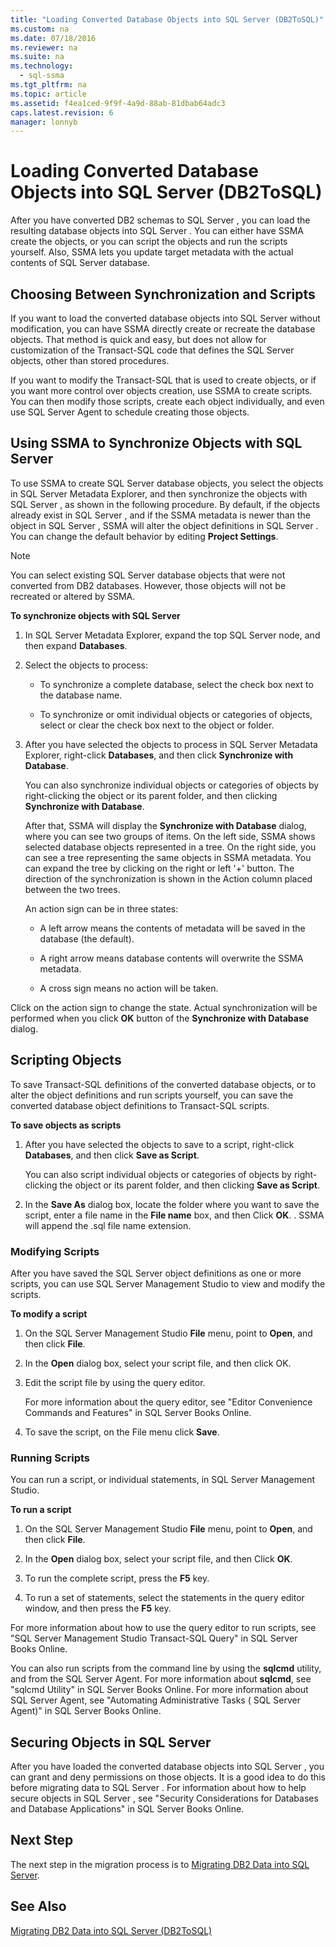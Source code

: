 ```yaml
---
title: "Loading Converted Database Objects into SQL Server (DB2ToSQL)"
ms.custom: na
ms.date: 07/18/2016
ms.reviewer: na
ms.suite: na
ms.technology: 
  - sql-ssma
ms.tgt_pltfrm: na
ms.topic: article
ms.assetid: f4ea1ced-9f9f-4a9d-88ab-81dbab64adc3
caps.latest.revision: 6
manager: lonnyb
---
```

# Loading Converted Database Objects into SQL Server (DB2ToSQL)
After you have converted DB2 schemas to  SQL Server , you can load the resulting database objects into  SQL Server . You can either have SSMA create the objects, or you can script the objects and run the scripts yourself. Also, SSMA lets you update target metadata with the actual contents of  SQL Server  database.  
  
## Choosing Between Synchronization and Scripts  
If you want to load the converted database objects into  SQL Server  without modification, you can have SSMA directly create or recreate the database objects. That method is quick and easy, but does not allow for customization of the  Transact\-SQL  code that defines the  SQL Server  objects, other than stored procedures.  
  
If you want to modify the  Transact\-SQL  that is used to create objects, or if you want more control over objects creation, use SSMA to create scripts. You can then modify those scripts, create each object individually, and even use  SQL Server  Agent to schedule creating those objects.  
  
## Using SSMA to Synchronize Objects with SQL Server  
To use SSMA to create  SQL Server  database objects, you select the objects in  SQL Server  Metadata Explorer, and then synchronize the objects with  SQL Server , as shown in the following procedure. By default, if the objects already exist in  SQL Server , and if the SSMA metadata is newer than the object in  SQL Server , SSMA will alter the object definitions in  SQL Server . You can change the default behavior by editing **Project Settings**.  
  
> [!NOTE]  
> You can select existing  SQL Server  database objects that were not converted from DB2 databases. However, those objects will not be recreated or altered by SSMA.  
  
**To synchronize objects with SQL Server**  
  
1.  In  SQL Server  Metadata Explorer, expand the top  SQL Server  node, and then expand **Databases**.  
  
2.  Select the objects to process:  
  
    -   To synchronize a complete database, select the check box next to the database name.  
  
    -   To synchronize or omit individual objects or categories of objects, select or clear the check box next to the object or folder.  
  
3.  After you have selected the objects to process in  SQL Server  Metadata Explorer, right-click **Databases**, and then click **Synchronize with Database**.  
  
    You can also synchronize individual objects or categories of objects by right-clicking the object or its parent folder, and then clicking  **Synchronize with Database**.  
  
    After that, SSMA will display the **Synchronize with Database** dialog, where you can see two groups of items. On the left side, SSMA shows selected database objects represented in a tree. On the right side, you can see a tree representing the same objects in SSMA metadata. You can expand the tree by clicking on the right or left '+' button. The direction of the synchronization is shown in the Action column placed between the two trees.  
  
    An action sign can be in three states:  
  
    -   A left arrow means the contents of metadata will be saved in the database (the default).  
  
    -   A right arrow means database contents will overwrite the SSMA metadata.  
  
    -   A cross sign means no action will be taken.  
  
Click on the action sign to change the state. Actual synchronization will be performed when you click **OK** button of the **Synchronize with Database** dialog.  
  
## Scripting Objects  
To save  Transact\-SQL  definitions of the converted database objects, or to alter the object definitions and run scripts yourself, you can save the converted database object definitions to  Transact\-SQL  scripts.  
  
**To save objects as scripts**  
  
1.  After you have selected the objects to save to a script, right-click **Databases**, and then click **Save as Script**.  
  
    You can also script individual objects or categories of objects by right-clicking the object or its parent folder, and then clicking **Save as Script**.  
  
2.  In the **Save As** dialog box, locate the folder where you want to save the script, enter a file name in the **File name** box, and then  Click **OK**.
	. SSMA will append the .sql file name extension.  
  
### Modifying Scripts  
After you have saved the  SQL Server  object definitions as one or more scripts, you can use SQL Server Management Studio to view and modify the scripts.  
  
**To modify a script**  
  
1.  On the SQL Server Management Studio **File** menu, point to **Open**, and then click **File**.  
  
2.  In the **Open** dialog box, select your script file, and then click OK.
  
3.  Edit the script file by using the query editor.  
  
    For more information about the query editor, see "Editor Convenience Commands and Features" in  SQL Server  Books Online.  
  
4.  To save the script, on the File menu click **Save**.  
  
### Running Scripts  
You can run a script, or individual statements, in SQL Server Management Studio.  
  
**To run a script**  
  
1.  On the SQL Server Management Studio **File** menu, point to **Open**, and then click **File**.  
  
2.  In the **Open** dialog box, select your script file, and then  Click **OK**.
	  
  
3.  To run the complete script, press the **F5** key.  
  
4.  To run a set of statements, select the statements in the query editor window, and then press the **F5** key.  
  
For more information about how to use the query editor to run scripts, see "SQL Server Management Studio  Transact\-SQL  Query" in  SQL Server  Books Online.  
  
You can also run scripts from the command line by using the **sqlcmd** utility, and from the  SQL Server  Agent. For more information about **sqlcmd**, see "sqlcmd Utility" in  SQL Server  Books Online. For more information about  SQL Server  Agent, see "Automating Administrative Tasks ( SQL Server  Agent)" in  SQL Server  Books Online.  
  
## Securing Objects in SQL Server  
After you have loaded the converted database objects into  SQL Server , you can grant and deny permissions on those objects. It is a good idea to do this before migrating data to  SQL Server . For information about how to help secure objects in  SQL Server , see "Security Considerations for Databases and Database Applications" in  SQL Server  Books Online.  
  
## Next Step  
The next step in the migration process is to [Migrating DB2 Data into SQL Server](assetId:///86cbd39f-6dac-409a-9ce1-7dd54403f84b).  
  
## See Also  
[Migrating DB2 Data into SQL Server &#40;DB2ToSQL&#41;](../content/Migrating-DB2-Data-into-SQL-Server--DB2ToSQL-.md)  
  
